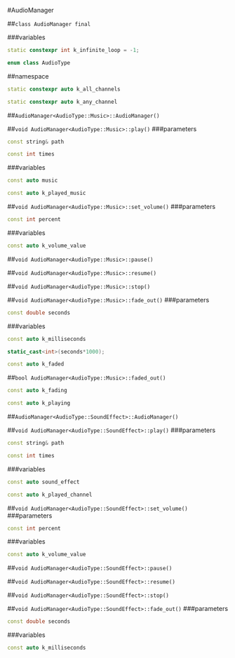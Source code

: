 #AudioManager

##```class AudioManager final```

###variables
```c++
static constexpr int k_infinite_loop = -1;
```
```c++
enum class AudioType
```
##namespace
```c++
static constexpr auto k_all_channels
```
```c++
static constexpr auto k_any_channel
```

##```AudioManager<AudioType::Music>::AudioManager()```

##```void AudioManager<AudioType::Music>::play()```
###parameters
```c++
const string& path
```
```c++
const int times
```
###variables
```c++
const auto music
```
```c++
const auto k_played_music
```

##```void AudioManager<AudioType::Music>::set_volume()```
###parameters
```c++
const int percent
```
###variables
```c++
const auto k_volume_value
```

##```void AudioManager<AudioType::Music>::pause()```

##```void AudioManager<AudioType::Music>::resume()```

##```void AudioManager<AudioType::Music>::stop()```

##```void AudioManager<AudioType::Music>::fade_out()```
###parameters
```c++
const double seconds
```
###variables
```c++
const auto k_milliseconds
```
```c++
static_cast<int>(seconds*1000);
```
```c++
const auto k_faded
```
##```bool AudioManager<AudioType::Music>::faded_out()```
```c++
const auto k_fading
```
```c++
const auto k_playing
```

##```AudioManager<AudioType::SoundEffect>::AudioManager()```

##```void AudioManager<AudioType::SoundEffect>::play()```
###parameters
```c++
const string& path
```
```c++
const int times
```
###variables
```c++
const auto sound_effect
```
```c++
const auto k_played_channel
```

##```void AudioManager<AudioType::SoundEffect>::set_volume()```
###parameters
```c++
const int percent
```
###variables
```c++
const auto k_volume_value
```
##```void AudioManager<AudioType::SoundEffect>::pause()```

##```void AudioManager<AudioType::SoundEffect>::resume()```

##```void AudioManager<AudioType::SoundEffect>::stop()```

##```void AudioManager<AudioType::SoundEffect>::fade_out()```
###parameters
```c++
const double seconds
```
###variables
```c++
const auto k_milliseconds
```
